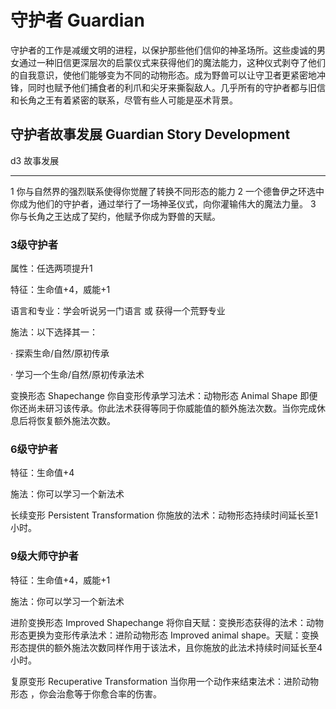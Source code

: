 # 守护者 Guardian

守护者的工作是减缓文明的进程，以保护那些他们信仰的神圣场所。这些虔诚的男女通过一种旧信更深层次的启蒙仪式来获得他们的魔法能力，这种仪式剥夺了他们的自我意识，使他们能够变为不同的动物形态。成为野兽可以让守卫者更紧密地冲锋，同时也赋予他们捕食者的利爪和尖牙来撕裂敌人。几乎所有的守护者都与旧信和长角之王有着紧密的联系，尽管有些人可能是巫术背景。

## 守护者故事发展 Guardian Story Development

  d3   故事发展
  ---- ----------------------------------------------------------------------------------------
  1    你与自然界的强烈联系使得你觉醒了转换不同形态的能力
  2    一个德鲁伊之环选中你成为他们的守护者，通过举行了一场神圣仪式，向你灌输伟大的魔法力量。
  3    你与长角之王达成了契约，他赋予你成为野兽的天赋。

### 3级守护者

属性：任选两项提升1

特征：生命值+4，威能+1

语言和专业：学会听说另一门语言 或 获得一个荒野专业

施法：以下选择其一：

· 探索生命/自然/原初传承

· 学习一个生命/自然/原初传承法术

变换形态 Shapechange 你自变形传承学习法术：动物形态 Animal Shape
即便你还尚未研习该传承。你此法术获得等同于你威能值的额外施法次数。当你完成休息后将恢复额外施法次数。

### 6级守护者

特征：生命值+4

施法：你可以学习一个新法术

长续变形 Persistent Transformation
你施放的法术：动物形态持续时间延长至1小时。

### 9级大师守护者

特征：生命值+4，威能+1

施法：你可以学习一个新法术

进阶变换形态 Improved Shapechange
将你自天赋：变换形态获得的法术：动物形态更换为变形传承法术：进阶动物形态
Improved animal
shape。天赋：变换形态提供的额外施法次数同样作用于该法术，且你施放的此法术持续时间延长至4小时。

复原变形 Recuperative Transformation
当你用一个动作来结束法术：进阶动物形态 ，你会治愈等于你愈合率的伤害。

